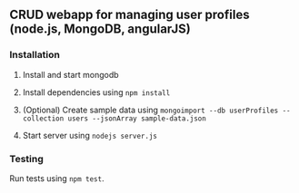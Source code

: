 ## CRUD webapp for managing user profiles (node.js, MongoDB, angularJS)

### Installation

1. Install and start mongodb

2. Install dependencies using ```npm install```

3. (Optional) Create sample data using ```mongoimport --db userProfiles --collection users --jsonArray sample-data.json```

4. Start server using ```nodejs server.js```

### Testing

Run tests using ```npm test```.
